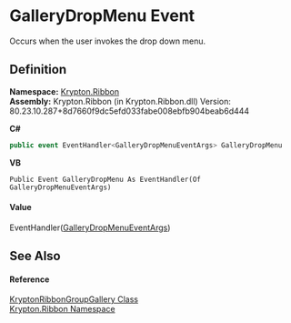 # GalleryDropMenu Event


Occurs when the user invokes the drop down menu.



## Definition
**Namespace:** <a href="1e9bc734-cff9-e9b8-f013-94cdac669794.md">Krypton.Ribbon</a>  
**Assembly:** Krypton.Ribbon (in Krypton.Ribbon.dll) Version: 80.23.10.287+8d7660f9dc5efd033fabe008ebfb904beab6d444

**C#**
``` C#
public event EventHandler<GalleryDropMenuEventArgs> GalleryDropMenu
```
**VB**
``` VB
Public Event GalleryDropMenu As EventHandler(Of GalleryDropMenuEventArgs)
```



#### Value
EventHandler(<a href="a0d0813b-593d-af1c-ea93-d8f6f5ee5d7b.md">GalleryDropMenuEventArgs</a>)

## See Also


#### Reference
<a href="f687c768-aa72-8583-c560-27549423dd1e.md">KryptonRibbonGroupGallery Class</a>  
<a href="1e9bc734-cff9-e9b8-f013-94cdac669794.md">Krypton.Ribbon Namespace</a>  
